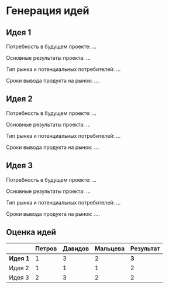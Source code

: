 # Генерация идей
## Идея 1
Потребность в будущем проекте: ...

Основные результаты проекта: ...

Тип рынка и потенциальных потребителей: ...

Сроки вывода продукта на рынок: ....
## Идея 2
Потребность в будущем проекте: ...

Основные результаты проекта: ...

Тип рынка и потенциальных потребителей: ...

Сроки вывода продукта на рынок: ....
## Идея 3
Потребность в будущем проекте: ...

Основные результаты проекта: ...

Тип рынка и потенциальных потребителей: ...

Сроки вывода продукта на рынок: ....
## Оценка идей

|        | Петров | Давидов | Мальцева     | Результат |
| ------ | ------ | ------- | ------------ | --------- |
| **Идея 1** | 1      | 3       | 2            | **3**         |
| Идея 2 | 1      | 1       | 1            | 2         |
| Идея 3 | 2      | 3       | 2            | 2         |

